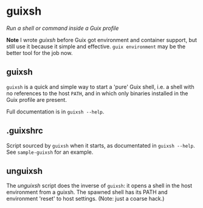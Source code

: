 # guixsh

_Run a shell or command inside a Guix profile_

**Note** I wrote _guixsh_ before Guix got environment and container support,
but still use it because it simple and effective.  `guix environment` may be
the better tool for the job now.

## guixsh

`guixsh` is a quick and simple way to start a 'pure' Guix shell, i.e. a shell
with no references to the host `PATH`, and in which only binaries installed
in the Guix profile are present.

Full documentation is in `guixsh --help`.

## .guixshrc

Script sourced by `guixsh` when it starts, as documentated in `guixsh --help`.
See `sample-guixsh` for an example.

## unguixsh

The _unguixsh_ script does the inverse of `guixsh`: it opens a shell in the
host environment from a guixsh.  The spawned shell has its PATH and environment
'reset' to host settings.  (Note: just a coarse hack.)

